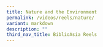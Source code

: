 ```yaml
---
title: Nature and the Environment
permalink: /videos/reels/nature/
variant: markdown
description: ""
third_nav_title: BiblioAsia Reels
---
```

